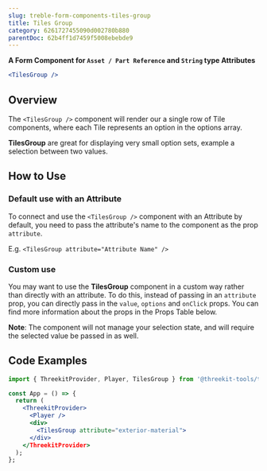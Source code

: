 ```yaml
---
slug: treble-form-components-tiles-group
title: Tiles Group
category: 6261727455090d002780b880
parentDoc: 62b4ff1d7459f5008ebebde9
---
```


**A Form Component for `Asset / Part Reference` and `String` type Attributes**

```jsx
<TilesGroup />
```

## Overview

The `<TilesGroup />` component will render our a single row of Tile components, where each Tile represents an option in the options array.

**TilesGroup** are great for displaying very small option sets, example a selection between two values.

## How to Use

### Default use with an Attribute

To connect and use the `<TilesGroup />` component with an Attribute by default, you need to pass the attribute's name
to the component as the prop `attribute`.

E.g. `<TilesGroup attribute="Attribute Name" />`

### Custom use

You may want to use the **TilesGroup** component in a custom way rather than directly
with an attribute. To do this, instead of passing in an `attribute` prop, you
can directly pass in the `value`, `options` and `onClick` props. You can find more
information about the props in the Props Table below.

**Note**: The component will not manage your selection state, and will require
the selected value be passed in as well.

## Code Examples

```jsx
import { ThreekitProvider, Player, TilesGroup } from '@threekit-tools/treble';

const App = () => {
  return (
    <ThreekitProvider>
      <Player />
      <div>
        <TilesGroup attribute="exterior-material">
      </div>
    </ThreekitProvider>
  );
};
```
